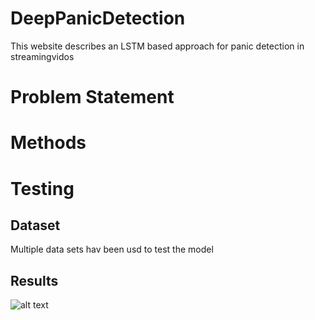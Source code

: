 # DeepPanicDetection
This website describes an LSTM based approach for panic detection in streamingvidos

# Problem Statement

# Methods

# Testing

## Dataset
Multiple data sets hav been usd to test the model

## Results
![alt text](https://github.com/PanicDetection/DeepPanicDetection/images/microkernel.png)
